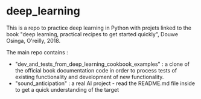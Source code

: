 # deep_learning

This is a repo to practice deep learning in Python with projets linked to the book "deep learning, practical recipes to get started quickly", Douwe Osinga, O'reilly, 2018.

The main repo contains :
- "dev_and_tests_from_deep_learning_cookbook_examples" : a clone of the official book documentation code in order to process tests of existing functionality and development of new functionality.
- "sound_anticipation" : a real AI project - read the README.md file inside to get a quick understanding of the target
